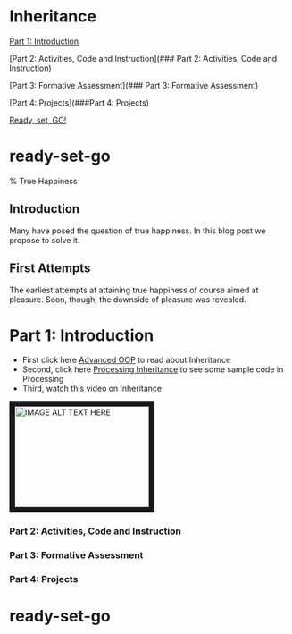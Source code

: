 # Inheritance

[Part 1: Introduction](#part-1:-introduction)

[Part 2: Activities, Code and Instruction](### Part 2: Activities, Code and Instruction)

[Part 3: Formative Assessment](### Part 3: Formative Assessment)

[Part 4: Projects](###Part 4: Projects)

[Ready, set, GO!](#ready-set-go)
# ready-set-go


% True Happiness

Introduction
------------

Many have posed the question of true happiness.  In this blog post we propose to
solve it.

First Attempts
--------------

The earliest attempts at attaining true happiness of course aimed at pleasure. 
Soon, though, the downside of pleasure was revealed.

# Part 1: Introduction
* First click here [Advanced OOP](https://runestone.academy/runestone/static/JavaReview/index.html) to read about Inheritance
* Second, click here  [Processing Inheritance](
http://learningprocessing.com/examples/chp22/example-22-01-inheritance) to see some sample code in Processing
* Third, watch this video on Inheritance

<a href="http://www.youtube.com/watch?feature=player_embedded&v=e6eXD8DHc_A
" target="_blank"><img src="http://img.youtube.com/vi/e6eXD8DHc_A/0.jpg" 
alt="IMAGE ALT TEXT HERE" width="240" height="180" border="10" /></a>











### Part 2: Activities, Code and Instruction











### Part 3: Formative Assessment












### Part 4: Projects






# ready-set-go
